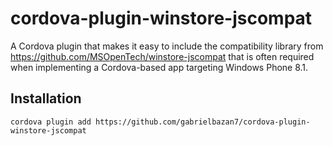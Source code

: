 # cordova-plugin-winstore-jscompat

A Cordova plugin that makes it easy to include the compatibility library
from https://github.com/MSOpenTech/winstore-jscompat that is often required
when implementing a Cordova-based app targeting Windows Phone 8.1.


## Installation

    cordova plugin add https://github.com/gabrielbazan7/cordova-plugin-winstore-jscompat
